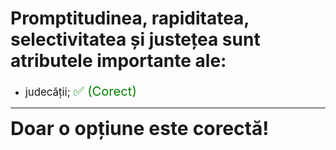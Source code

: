 # Promptitudinea, rapiditatea, selectivitatea și justețea sunt atributele importante ale:

- <span style="font-size: larger;">judecății; <span style="color: green; font-size: larger;">✅ (Corect)</span></span>

---

<span style="font-size: 30px; font-weight: bold;">**Doar o opțiune este corectă!**</span>